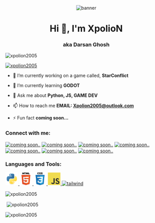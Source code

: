 <p align = "center">
<img src="https://user-images.githubusercontent.com/69487958/129805905-168fd73e-1d25-42fe-ac49-e757a584c338.gif" alt="banner">
</p>

<h1 align="center">Hi 👋, I'm XpolioN</h1>
<h3 align="center">aka Darsan Ghosh</h3>

<p align="left"> <img src="https://komarev.com/ghpvc/?username=xpolion2005&label=Profile%20views&color=23e781&style=flat-square" alt="xpolion2005" /> </p>

<p align="left"> <a href="https://github.com/ryo-ma/github-profile-trophy"><img src="https://github-profile-trophy.vercel.app/?username=xpolion2005" alt="xpolion2005" /></a> </p>

- 🔭 I’m currently working on a game called, **StarConflict**

- 🌱 I’m currently learning **GODOT**

- 💬 Ask me about **Python, JS, GAME DEV**

- 📫 How to reach me **EMAIL: Xpolion2005@outlook.com**

- ⚡ Fun fact **coming soon...**

<h3 align="left">Connect with me:</h3>
<p align="left">
<a href="https://codepen.io/coming soon.." target="blank"><img align="center" src="https://raw.githubusercontent.com/rahuldkjain/github-profile-readme-generator/master/src/images/icons/Social/codepen.svg" alt="coming soon.." height="30" width="40" /></a>
<a href="https://www.linkedin.com/in/darsan-ghosh-4a89a8333/" target="blank"><img align="center" src="https://raw.githubusercontent.com/rahuldkjain/github-profile-readme-generator/master/src/images/icons/Social/linked-in-alt.svg" alt="coming soon.." height="30" width="40" /></a>
<a href="https://stackoverflow.com/users/coming soon.." target="blank"><img align="center" src="https://raw.githubusercontent.com/rahuldkjain/github-profile-readme-generator/master/src/images/icons/Social/stack-overflow.svg" alt="coming soon.." height="30" width="40" /></a>
<a href="https://instagram.com/coming soon.." target="blank"><img align="center" src="https://raw.githubusercontent.com/rahuldkjain/github-profile-readme-generator/master/src/images/icons/Social/instagram.svg" alt="coming soon.." height="30" width="40" /></a>
<a href="https://www.youtube.com/c/coming soon.." target="blank"><img align="center" src="https://raw.githubusercontent.com/rahuldkjain/github-profile-readme-generator/master/src/images/icons/Social/youtube.svg" alt="coming soon.." height="30" width="40" /></a>
<a href="https://leetcode.com/XpolioN2005/" target="blank"><img align="center" src="https://raw.githubusercontent.com/rahuldkjain/github-profile-readme-generator/master/src/images/icons/Social/leet-code.svg" alt="coming soon.." height="30" width="40" /></a>
<a href="https://discord.gg/coming soon.." target="blank"><img align="center" src="https://raw.githubusercontent.com/rahuldkjain/github-profile-readme-generator/master/src/images/icons/Social/discord.svg" alt="coming soon.." height="30" width="40" /></a>
</p>

<h3 align="left">Languages and Tools:</h3>
<p align="left"><a href="https://www.python.org" target="_blank" rel="noreferrer"> <img src="https://raw.githubusercontent.com/devicons/devicon/master/icons/python/python-original.svg" alt="python" width="40" height="40"/> </a> <a href="https://www.w3.org/html/" target="_blank" rel="noreferrer"> <img src="https://raw.githubusercontent.com/devicons/devicon/master/icons/html5/html5-original-wordmark.svg" alt="html5" width="40" height="40"/> </a> <a href="https://www.w3schools.com/css/" target="_blank" rel="noreferrer"> <img src="https://raw.githubusercontent.com/devicons/devicon/master/icons/css3/css3-original-wordmark.svg" alt="css3" width="40" height="40"/> </a>  <a href="https://developer.mozilla.org/en-US/docs/Web/JavaScript" target="_blank" rel="noreferrer"> <img src="https://raw.githubusercontent.com/devicons/devicon/master/icons/javascript/javascript-original.svg" alt="javascript" width="40" height="40"/> </a> <a href="https://tailwindcss.com/" target="_blank" rel="noreferrer"> <img src="https://www.vectorlogo.zone/logos/tailwindcss/tailwindcss-icon.svg" alt="tailwind" width="40" height="40"/> </a> </p>

<p><img align="center" src="https://github-readme-stats.vercel.app/api/top-langs?username=xpolion2005&show_icons=true&theme=onedark&hide_border=true&locale=en&layout=compact" alt="xpolion2005" /></p>

<p>&nbsp;<img align="center" src="https://github-readme-stats.vercel.app/api?username=xpolion2005&show_icons=true&theme=onedark&hide_border=true&locale=en" alt="xpolion2005" /></p>

<p><img align="center" src="https://github-readme-streak-stats.herokuapp.com/?user=xpolion2005&theme=dark" alt="xpolion2005" /></p>
